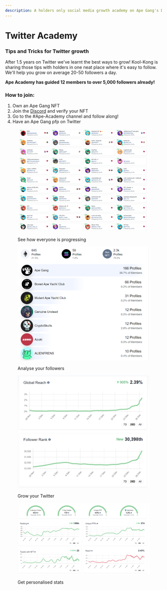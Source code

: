 ```yaml
---
description: A holders only social media growth academy on Ape Gang's Discord
---
```


# Twitter Academy

### Tips and Tricks for Twitter growth <a href="#tips-and-tricks-for-twitter-growth" id="tips-and-tricks-for-twitter-growth"></a>

After 1.5 years on Twitter we've learnt the best ways to grow! Kool-Kong is sharing those tips with holders in one neat place where it's easy to follow. We'll help you grow on average 20-50 followers a day.

**Ape Academy has guided 12 members to over 5,000 followers already!**

### How to join: <a href="#how-to-join" id="how-to-join"></a>

1. Own an Ape Gang NFT
2. Join the [Discord](https://discord.gg/ape-gang-841359732786331658) and verify your NFT
3. Go to the #Ape-Academy channel and follow along!
4. Have an Ape Gang pfp on Twitter

<div>

<figure><img src=".gitbook/assets/Ape-Gang-Ethereum-NFT-Collection-Inspect.png" alt=""><figcaption><p>See how everyone is progressing</p></figcaption></figure>

 

<figure><img src=".gitbook/assets/Inspect-Dive-Into-Web3-Communities (1).png" alt=""><figcaption><p>Analyse your followers</p></figcaption></figure>

 

<figure><img src=".gitbook/assets/Inspect-Dive-Into-Web3-Communities.png" alt=""><figcaption><p>Grow your Twitter</p></figcaption></figure>

 

<figure><img src=".gitbook/assets/imagkksoe.png" alt=""><figcaption><p>Get personalised stats</p></figcaption></figure>

</div>
